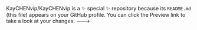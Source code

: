 
KayCHENvip/KayCHENvip is a ✨ special ✨ repository because its `README.md` (this file) appears on your GitHub profile.
You can click the Preview link to take a look at your changes.
--->
